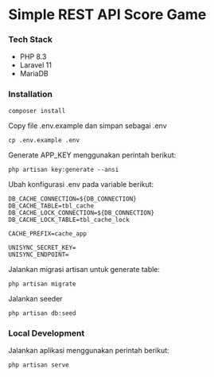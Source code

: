 # Simple REST API Score Game

### Tech Stack
- PHP 8.3
- Laravel 11
- MariaDB

### Installation
```
composer install
```

Copy file .env.example dan simpan sebagai .env
```
cp .env.example .env
```

Generate APP_KEY menggunakan perintah berikut:
```
php artisan key:generate --ansi
```

Ubah konfigurasi .env pada variable berikut:
```
DB_CACHE_CONNECTION=${DB_CONNECTION}
DB_CACHE_TABLE=tbl_cache
DB_CACHE_LOCK_CONNECTION=${DB_CONNECTION}
DB_CACHE_LOCK_TABLE=tbl_cache_lock

CACHE_PREFIX=cache_app

UNISYNC_SECRET_KEY=
UNISYNC_ENDPOINT=
```

Jalankan migrasi artisan untuk generate table:
```
php artisan migrate
```

Jalankan seeder
```
php artisan db:seed
```

### Local Development
Jalankan aplikasi menggunakan perintah berikut:
```
php artisan serve
```